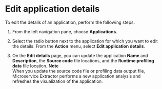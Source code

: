 # Edit application details<a name="microservice-extractor-use-edit-application-details"></a>

To edit the details of an application, perform the following steps\.

1. From the left navigation pane, choose **Applications**\.

1. Select the radio button next to the application for which you want to edit the details\. From the **Action** menu, select **Edit application details**\.

1. On the **Edit details** page, you can update the application **Name** and **Description**, the **Source code** file locations, and the **Runtime profiling data** file location\. 
**Note**  
When you update the source code file or profiling data output file, Microservice Extractor performs a new application analysis and refreshes the visualization of the application\.